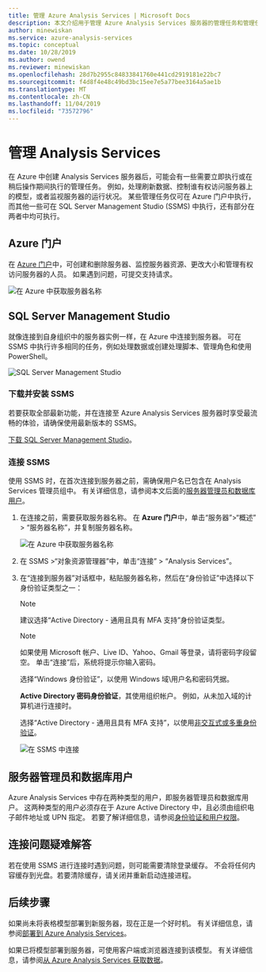 ```yaml
---
title: 管理 Azure Analysis Services | Microsoft Docs
description: 本文介绍用于管理 Azure Analysis Services 服务器的管理任务和管理任务的工具。
author: minewiskan
ms.service: azure-analysis-services
ms.topic: conceptual
ms.date: 10/28/2019
ms.author: owend
ms.reviewer: minewiskan
ms.openlocfilehash: 28d7b2955c84833841760e441cd2919181e22bc7
ms.sourcegitcommit: f4d8f4e48c49bd3bc15ee7e5a77bee3164a5ae1b
ms.translationtype: MT
ms.contentlocale: zh-CN
ms.lasthandoff: 11/04/2019
ms.locfileid: "73572796"
---
```

# <a name="manage-analysis-services"></a>管理 Analysis Services
在 Azure 中创建 Analysis Services 服务器后，可能会有一些需要立即执行或在稍后操作期间执行的管理任务。 例如，处理刷新数据、控制谁有权访问服务器上的模型，或者监视服务器的运行状况。 某些管理任务仅可在 Azure 门户中执行，而其他一些可在 SQL Server Management Studio (SSMS) 中执行，还有部分在两者中均可执行。

## <a name="azure-portal"></a>Azure 门户
在 [Azure 门户](https://portal.azure.com/)中，可创建和删除服务器、监控服务器资源、更改大小和管理有权访问服务器的人员。  如果遇到问题，可提交支持请求。

![在 Azure 中获取服务器名称](./media/analysis-services-manage/aas-manage-portal.png)

## <a name="sql-server-management-studio"></a>SQL Server Management Studio
就像连接到自身组织中的服务器实例一样，在 Azure 中连接到服务器。 可在 SSMS 中执行许多相同的任务，例如处理数据或创建处理脚本、管理角色和使用 PowerShell。
  
![SQL Server Management Studio](./media/analysis-services-manage/aas-manage-ssms.png)

### <a name="download-and-install-ssms"></a>下载并安装 SSMS
若要获取全部最新功能，并在连接至 Azure Analysis Services 服务器时享受最流畅的体验，请确保使用最新版本的 SSMS。 

[下载 SQL Server Management Studio](https://docs.microsoft.com/sql/ssms/download-sql-server-management-studio-ssms)。


### <a name="to-connect-with-ssms"></a>连接 SSMS
 使用 SSMS 时，在首次连接到服务器之前，需确保用户名已包含在 Analysis Services 管理员组中。 有关详细信息，请参阅本文后面的[服务器管理员和数据库用户](#server-administrators-and-database-users)。

1. 在连接之前，需要获取服务器名称。 在 **Azure 门户**中，单击“服务器”>“概述” > “服务器名称”，并复制服务器名称。
   
    ![在 Azure 中获取服务器名称](./media/analysis-services-deploy/aas-deploy-get-server-name.png)
2. 在 SSMS >“对象资源管理器”中，单击“连接” > “Analysis Services”。
3. 在“连接到服务器”对话框中，粘贴服务器名称，然后在“身份验证”中选择以下身份验证类型之一：   
    > [!NOTE]
    > 建议选择“Active Directory - 通用且具有 MFA 支持”身份验证类型。

    > [!NOTE]
    > 如果使用 Microsoft 帐户、Live ID、Yahoo、Gmail 等登录，请将密码字段留空。 单击“连接”后，系统将提示你输入密码。

    选择“Windows 身份验证”，以使用 Windows 域\用户名和密码凭据。

    **Active Directory 密码身份验证**，其使用组织帐户。 例如，从未加入域的计算机进行连接时。

    选择“Active Directory - 通用且具有 MFA 支持”，以使用[非交互式或多重身份验证](../sql-database/sql-database-ssms-mfa-authentication.md)。 
   
    ![在 SSMS 中连接](./media/analysis-services-manage/aas-manage-connect-ssms.png)

## <a name="server-administrators-and-database-users"></a>服务器管理员和数据库用户
Azure Analysis Services 中存在两种类型的用户，即服务器管理员和数据库用户。 这两种类型的用户必须存在于 Azure Active Directory 中，且必须由组织电子邮件地址或 UPN 指定。 若要了解详细信息，请参阅[身份验证和用户权限](analysis-services-manage-users.md)。


## <a name="troubleshooting-connection-problems"></a>连接问题疑难解答
若在使用 SSMS 进行连接时遇到问题，则可能需要清除登录缓存。 不会将任何内容缓存到光盘。若要清除缓存，请关闭并重新启动连接进程。 

## <a name="next-steps"></a>后续步骤
如果尚未将表格模型部署到新服务器，现在正是一个好时机。 有关详细信息，请参阅[部署到 Azure Analysis Services](analysis-services-deploy.md)。

如果已将模型部署到服务器，可使用客户端或浏览器连接到该模型。 有关详细信息，请参阅[从 Azure Analysis Services 获取数据](analysis-services-connect.md)。

